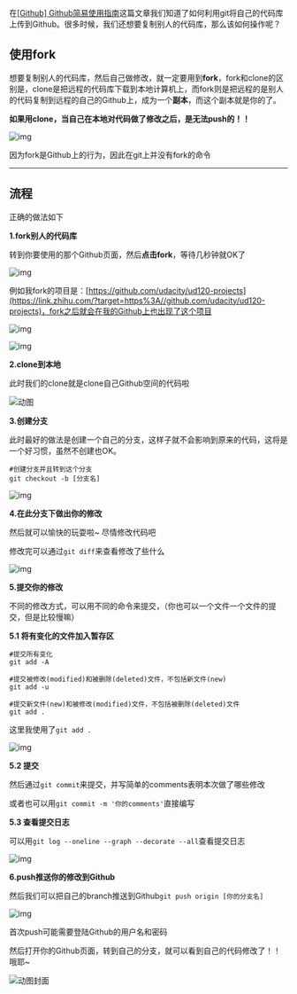 在[[Github\] Github简易使用指南](https://zhuanlan.zhihu.com/p/54127454)这篇文章我们知道了如何利用git将自己的代码库上传到Github。很多时候，我们还想要复制别人的代码库，那么该如何操作呢？

## **使用fork**

想要复制别人的代码库，然后自己做修改，就一定要用到**fork**，fork和clone的区别是，clone是把远程的代码库下载到本地计算机上，而fork则是把远程的是别人的代码复制到远程的自己的Github上，成为一个**副本**，而这个副本就是你的了。

**如果用clone，当自己在本地对代码做了修改之后，是无法push的！！**

![img](https://pic2.zhimg.com/80/v2-f292f386aaa1240df76a5fb0357be791_720w.webp)



因为fork是Github上的行为，因此在git上并没有fork的命令

------



## **流程**

正确的做法如下

**1.fork别人的代码库**

转到你要使用的那个Github页面，然后**点击fork**，等待几秒钟就OK了

![img](https://pic1.zhimg.com/80/v2-c6fcf21281ab031ea8af5fe396782ef0_720w.webp)



例如我fork的项目是：[https://github.com/udacity/ud120-projects](https://link.zhihu.com/?target=https%3A//github.com/udacity/ud120-projects)，fork之后就会在我的Github上也出现了这个项目

![img](https://pic2.zhimg.com/80/v2-0347446c00a9226781c70db0a85ccbb5_720w.webp)

![img](https://pic1.zhimg.com/80/v2-5fc76c90b31c42d88fc41fcdde0815ac_720w.webp)



**2.clone到本地**

此时我们的clone就是clone自己Github空间的代码啦

![动图](https://pic1.zhimg.com/v2-7c0e55eb2dbfacefa7ded5d103f60e5c_b.webp)





**3.创建分支**

此时最好的做法是创建一个自己的分支，这样子就不会影响到原来的代码，这将是一个好习惯，虽然不创建也OK。

```text
#创建分支并且转到这个分支
git checkout -b [分支名]
```

![img](https://pic3.zhimg.com/80/v2-e3e3e18b341abc1a2b0c581feb83225e_720w.webp)



**4.在此分支下做出你的修改**

然后就可以愉快的玩耍啦~ 尽情修改代码吧

修改完可以通过`git diff`来查看修改了些什么

![img](https://pic3.zhimg.com/80/v2-3c344480945d15d5a52d74cccf450c16_720w.webp)



**5.提交你的修改**

不同的修改方式，可以用不同的命令来提交，（你也可以一个文件一个文件的提交，但是比较慢嘛）

**5.1 将有变化的文件加入暂存区**

```text
#提交所有变化
git add -A  

#提交被修改(modified)和被删除(deleted)文件，不包括新文件(new)
git add -u    

#提交新文件(new)和被修改(modified)文件，不包括被删除(deleted)文件
git add .  
```

这里我使用了`git add .`

![img](https://pic1.zhimg.com/80/v2-15761c826ff6bebf9c6a01db887fbc30_720w.webp)



**5.2 提交**

然后通过`git commit`来提交，并写简单的comments表明本次做了哪些修改

或者也可以用`git commit -m '你的comments'`直接编写





**5.3 查看提交日志**

可以用`git log --oneline --graph --decorate --all`查看提交日志

![img](https://pic2.zhimg.com/80/v2-5d98d89636784e302c5f44615805f1b5_720w.webp)



**6.push推送你的修改到Github**

然后我们可以把自己的branch推送到Github`git push origin [你的分支名]`

![img](https://pic3.zhimg.com/80/v2-9e20b8263c485d405c80f7dbcb5f410a_720w.webp)



首次push可能需要登陆Github的用户名和密码

然后打开你的Github页面，转到自己的分支，就可以看到自己的代码修改了！！哦耶~

![动图封面](https://pic3.zhimg.com/v2-04bb6feb7b022d5f4bd6f6808121aede_b.jpg)